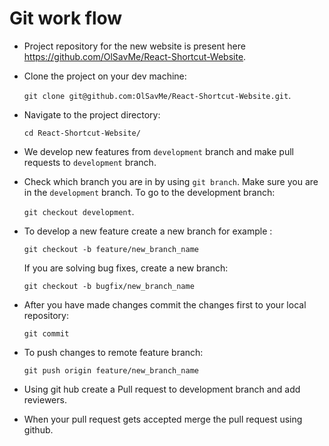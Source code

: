 # Git work flow

* Project repository for the new website is present here https://github.com/OlSavMe/React-Shortcut-Website.

* Clone the project on your dev machine:

  `git clone git@github.com:OlSavMe/React-Shortcut-Website.git`.

* Navigate to the project directory: 

  `cd React-Shortcut-Website/`

* We develop new features from `development` branch and make pull requests to `development` branch.

* Check which branch you are in by using `git branch`. Make sure you are in the `development` branch. To go to the development branch:

  `git checkout development`.

* To develop a new feature create a new branch for example : 

  `git checkout -b feature/new_branch_name`
  
  
   If you are solving bug fixes, create a new branch: 
  
  `git checkout -b bugfix/new_branch_name`

* After you have made changes commit the changes first to your local repository: 

  `git commit`

* To push changes to remote feature branch:

   `git push origin feature/new_branch_name`

* Using git hub create a Pull request to development branch and add reviewers.

* When your pull request gets accepted merge the pull request using github.


